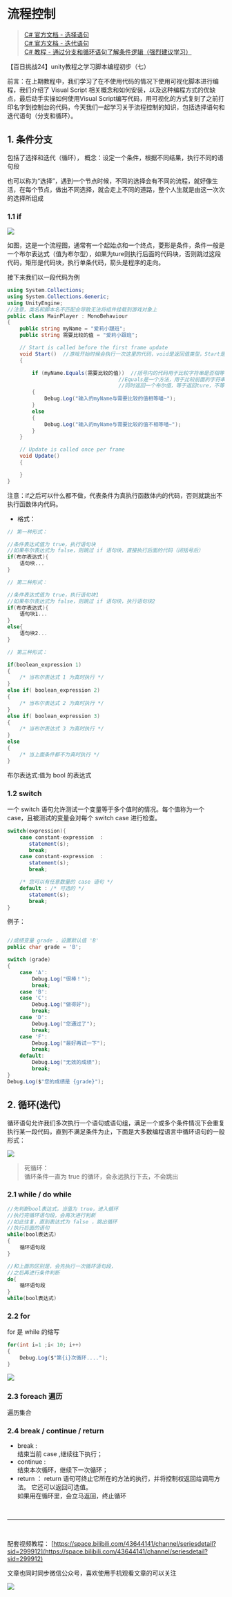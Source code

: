 # 流程控制

> [C# 官方文档 - 选择语句](https://docs.microsoft.com/zh-cn/dotnet/csharp/language-reference/statements/selection-statements)  
> [C# 官方文档 - 迭代语句](https://docs.microsoft.com/zh-cn/dotnet/csharp/language-reference/statements/iteration-statements)  
> [C# 教程 - 通过分支和循环语句了解条件逻辑（强烈建议学习）](https://docs.microsoft.com/zh-cn/dotnet/csharp/tour-of-csharp/tutorials/branches-and-loops)

【百日挑战24】unity教程之学习脚本编程初步（七）
  
前言：在上期教程中，我们学习了在不使用代码的情况下使用可视化脚本进行编程，我们介绍了 Visual Script 相关概念和如何安装，以及这种编程方式的优缺点，最后动手实操如何使用Visual Script编写代码，用可视化的方式复刻了之前打印名字到控制台的代码，今天我们一起学习关于流程控制的知识，包括选择语句和迭代语句（分支和循环）。
## 1. 条件分支

包括了选择和迭代（循环），
概念：设定一个条件，根据不同结果，执行不同的语句段

也可以称为“选择”，遇到一个节点时候，不同的选择会有不同的流程，就好像生活，在每个节点，做出不同选择，就会走上不同的道路，整个人生就是由这一次次的选择所组成

### 1.1 if

![](../../imgs/csharp_if.png)
  
如图，这是一个流程图，通常有一个起始点和一个终点，菱形是条件，条件一般是一个布尔表达式（值为布尔型），如果为ture则执行后面的代码块，否则跳过这段代码，矩形是代码块，执行单条代码，箭头是程序的走向。
  
接下来我们以一段代码为例
  
```C#
using System.Collections;
using System.Collections.Generic;
using UnityEngine;
//注意，类名和脚本名不匹配会导致无法将组件挂载到游戏对象上
public class MainPlayer : MonoBehaviour
{
    public string myName = "爱莉小跟班";  
    public string 需要比较的值 = "爱莉小跟班";

    // Start is called before the first frame update
    void Start()  //游戏开始时候会执行一次这里的代码，void是返回值类型，Start是函数，函数是包含代码段落的容器
    {

        if (myName.Equals(需要比较的值))  //括号内的代码用于比较字符串是否相等，
                                    //Equals是一个方法，用于比较前面的字符串对象 myName 和后面参数的字符串值是否相等
                                    //同时返回一个布尔值，等于返回ture，不等于返回false，相当于关系运算符“==”
        {
            Debug.Log("输入的myName与需要比较的值相等喵~");
        }
        else
        {
            Debug.Log("输入的myName与需要比较的值不相等喵~");
        }
    }

    // Update is called once per frame
    void Update()
    {

    }
}

```
  
注意：if之后可以什么都不做，代表条件为真执行函数体内的代码，否则就跳出不执行函数体内代码。
  
- 格式：

```C#
// 第一种形式：

//条件表达式值为 true，执行语句块
//如果布尔表达式为 false，则跳过 if 语句块，直接执行后面的代码（闭括号后）
if(布尔表达式){
    语句块...
}

// 第二种形式：

//条件表达式值为 true，执行语句块1
//如果布尔表达式为 false，则跳过 if 语句块，执行语句块2
if(布尔表达式){
    语句块1...
}
else{
    语句块2...
}

// 第三种形式：

if(boolean_expression 1)
{
    /* 当布尔表达式 1 为真时执行 */
}
else if( boolean_expression 2)
{
    /* 当布尔表达式 2 为真时执行 */
}
else if( boolean_expression 3)
{
    /* 当布尔表达式 3 为真时执行 */
}
else
{
    /* 当上面条件都不为真时执行 */
}

```

布尔表达式:值为 bool 的表达式

### 1.2 switch

一个 switch 语句允许测试一个变量等于多个值时的情况。每个值称为一个 case，且被测试的变量会对每个 switch case 进行检查。

```C#
switch(expression){
    case constant-expression  :
       statement(s);
       break;
    case constant-expression  :
       statement(s);
       break;

    /* 您可以有任意数量的 case 语句 */
    default : /* 可选的 */
       statement(s);
       break;
}
```

例子：

```C#

//成绩变量 grade ，设置默认值 'B'
public char grade = 'B';

switch (grade)
{
    case 'A':
        Debug.Log("很棒！");
        break;
    case 'B':
    case 'C':
        Debug.Log("做得好");
        break;
    case 'D':
        Debug.Log("您通过了");
        break;
    case 'F':
        Debug.Log("最好再试一下");
        break;
    default:
        Debug.Log("无效的成绩");
        break;
}
Debug.Log($"您的成绩是 {grade}");

```

## 2. 循环(迭代)

循环语句允许我们多次执行一个语句或语句组，满足一个或多个条件情况下会重复执行某一段代码，直到不满足条件为止，下面是大多数编程语言中循环语句的一般形式：

![](../../imgs/Csharp_for.png)
  
> 死循环：  
> 循环条件一直为 true 的循环，会永远执行下去，不会跳出

### 2.1 while / do while

```C#
//先判断bool表达式，当值为 true，进入循环
//执行完循环语句段，会再次进行判断
//如此往复，直到表达式为 false ，跳出循环
//执行后面的语句
while(bool表达式)
{
    循环语句段
}

//和上面的区别是，会先执行一次循环语句段，
//之后再进行条件判断
do{
    循环语句段
}
while(bool表达式)
```

### 2.2 for

for 是 while 的缩写

```C#
for(int i=1 ;i< 10; i++)
{
    Debug.Log($"第{i}次循环....");
}

```

![](../../imgs/Csharp_for2.png)

### 2.3 foreach 遍历

遍历集合

### 2.4 break / continue / return

- break :  
  结束当前 case ,继续往下执行；
- continue :  
  结束本次循环，继续下一次循环；
- return ：
  return 语句可终止它所在的方法的执行，并将控制权返回给调用方法。 它还可以返回可选值。  
  如果用在循环里，会立马返回，终止循环

<br>

<hr>
<br>

配套视频教程：
[https://space.bilibili.com/43644141/channel/seriesdetail?sid=299912](https://space.bilibili.com/43644141/channel/seriesdetail?sid=299912)

文章也同时同步微信公众号，喜欢使用手机观看文章的可以关注

![](../../imgs/微信公众号二维码.jpg)
